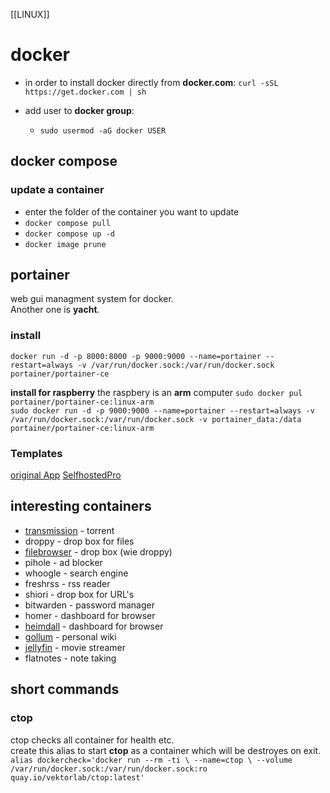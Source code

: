 [[LINUX]]

# docker
- in order to install docker directly from **docker.com**:
`curl -sSL https://get.docker.com | sh`

- add user to **docker group**:
    - `sudo usermod -aG docker USER`

## docker compose
### update a container
- enter the folder of the container you want to update
- `docker compose pull`
- `docker compose up -d`
- `docker image prune`

## portainer
web gui managment system for docker.  
Another one is **yacht**.  

### install
`docker run -d -p 8000:8000 -p 9000:9000 --name=portainer --restart=always -v /var/run/docker.sock:/var/run/docker.sock  portainer/portainer-ce`

**install for raspberry**
the raspbery is an **arm** computer
`sudo docker pul portainer/portainer-ce:linux-arm`  
`sudo docker run -d -p 9000:9000 --name=portainer --restart=always -v /var/run/docker.sock:/var/run/docker.sock -v portainer_data:/data portainer/portainer-ce:linux-arm`  


### Templates
[original App](https://raw.githubusercontent.com/portainer/templates/master/templates-2.0.json)
[SelfhostedPro](https://raw.githubusercontent.com/SelfhostedPro/selfhosted_templates/master/Template/portainer-v2.json)


## interesting containers
- [transmission](transmission.md)                 - torrent
- droppy                       - drop box for files
- [filebrowser](filebrowser.md)                  - drop box (wie droppy)
- pihole                       - ad blocker
- whoogle                      - search engine
- freshrss                     - rss reader
- shiori                       - drop box for URL's
- bitwarden                    - password manager
- homer                        - dashboard for browser
- [heimdall](heimdall.md)                     - dashboard for browser
- [gollum](gollum.md)                       - personal wiki
- [jellyfin](jellyfin.md)                     - movie streamer 
- flatnotes                    - note taking 


## short commands  
### ctop  
ctop checks all container for health etc.  
create this alias to start **ctop** as a container which will be destroyes on exit. 
`alias dockercheck='docker run --rm -ti \
--name=ctop \
--volume /var/run/docker.sock:/var/run/docker.sock:ro quay.io/vektorlab/ctop:latest'`

